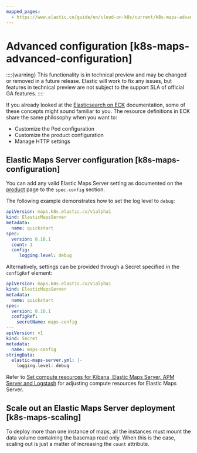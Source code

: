 ```yaml
---
mapped_pages:
  - https://www.elastic.co/guide/en/cloud-on-k8s/current/k8s-maps-advanced-configuration.html
---
```


# Advanced configuration [k8s-maps-advanced-configuration]

::::{warning}
This functionality is in technical preview and may be changed or removed in a future release. Elastic will work to fix any issues, but features in technical preview are not subject to the support SLA of official GA features.
::::


If you already looked at the [Elasticsearch on ECK](elasticsearch-configuration.md) documentation, some of these concepts might sound familiar to you. The resource definitions in ECK share the same philosophy when you want to:

* Customize the Pod configuration
* Customize the product configuration
* Manage HTTP settings

## Elastic Maps Server configuration [k8s-maps-configuration]

You can add any valid Elastic Maps Server setting as documented on the [product](https://www.elastic.co/guide/en/kibana/current/maps-connect-to-ems.html#elastic-maps-server-configuration) page to the `spec.config` section.

The following example demonstrates how to set the log level to `debug`:

```yaml
apiVersion: maps.k8s.elastic.co/v1alpha1
kind: ElasticMapsServer
metadata:
  name: quickstart
spec:
  version: 8.16.1
  count: 1
  config:
     logging.level: debug
```

Alternatively, settings can be provided through a Secret specified in the `configRef` element:

```yaml
apiVersion: maps.k8s.elastic.co/v1alpha1
kind: ElasticMapsServer
metadata:
  name: quickstart
spec:
  version: 8.16.1
  configRef:
    secretName: maps-config
---
apiVersion: v1
kind: Secret
metadata:
  name: maps-config
stringData:
  elastic-maps-server.yml: |-
    logging.level: debug
```

Refer to [Set compute resources for Kibana, Elastic Maps Server, APM Server and Logstash](manage-compute-resources.md#k8s-compute-resources-kibana-and-apm) for adjusting compute resources for Elastic Maps Server.


## Scale out an Elastic Maps Server deployment [k8s-maps-scaling]

To deploy more than one instance of maps, all the instances must mount the data volume containing the basemap read only. When this is the case, scaling out is just a matter of increasing the `count` attribute.


